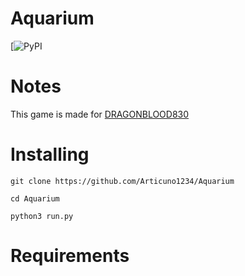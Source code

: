# Aquarium
[![PyPI](https://img.shields.io/pypi/pyversions/Django.svg)
# Notes
This game is made for [DRAGONBLOOD830](https://github.com/DRAGONBLOOD830)

# Installing
```
git clone https://github.com/Articuno1234/Aquarium
```
```
cd Aquarium
```
```
python3 run.py
```

# Requirements
